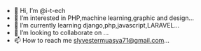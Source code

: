 - 👋 Hi, I’m @i-t-ech
- 👀 I’m interested in PHP,machine learning,graphic and design...
- 🌱 I’m currently learning django,php,javascript,LARAVEL...
- 💞️ I’m looking to collaborate on ...
- 📫 How to reach me slyvestermuasya71@gmail.com...

<!---
i-t-ech/i-t-ech is a ✨ special ✨ repository because its `README.md` (this file) appears on your GitHub profile.
You can click the Preview link to take a look at your changes.
--->
